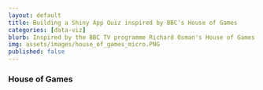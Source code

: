 ```yaml
---
layout: default
title: Building a Shiny App Quiz inspired by BBC's House of Games
categories: [data-viz]
blurb: Inspired by the BBC TV programme Richard Osman's House of Games this a recreation of some of the quiz rounds packaged up in an R shiny app.
img: assets/images/house_of_games_micro.PNG
published: false
---
```

### House of Games


